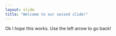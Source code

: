 ```yaml
---
layout: slide
title: "Welcome to our second slide!"
---
```

Ok I *hope* this works.
Use the left arrow to go back!
